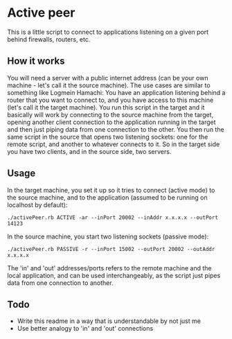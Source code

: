 # Active peer

This is a little script to connect to applications listening on a given port behind firewalls, routers, etc.

## How it works

You will need a server with a public internet address (can be your own machine - let's call it the source machine).
The use cases are similar to something like Logmein Hamachi: You have an application listening behind a router that you want to connect to, and you have access to this machine (let's call it the target machine).
You run this script in the target and it basically will work by connecting to the source machine from the target, opening another client connection to the application running in the target and then just piping data from one connection to the other.
You then run the same script in the source that opens two listening sockets: one for the remote script, and another to whatever connects to it. So in the target side you have two clients, and in the source side, two servers.


## Usage

In the target machine, you set it up so it tries to connect (active mode) to the source machine, and to the application (assumed to be running on localhost by default):

```
./activePeer.rb ACTIVE -ar --inPort 20002 --inAddr x.x.x.x --outPort 14123 
```

In the source machine, you start two listening sockets (passive mode):

```
./activePeer.rb PASSIVE -r --inPort 15002 --outPort 20002 --outAddr x.x.x.x
```

The 'in' and 'out' addresses/ports refers to the remote machine and the local application, and can be used interchangeably, as the script just pipes data from one connection to another.


## Todo

* Write this readme in a way that is understandable by not just me
* Use better analogy to 'in' and 'out' connections

